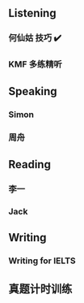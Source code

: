 
## Listening

### 何仙姑 技巧 ✔️

### KMF 多练精听


## Speaking

### Simon

### 周舟

## Reading

### 李一

### Jack

## Writing

### Writing for IELTS

## 真题计时训练
